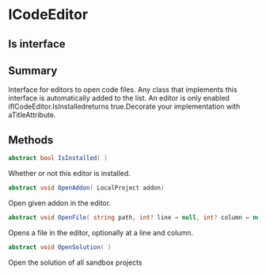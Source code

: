 # ICodeEditor

## Is interface

## Summary

Interface for editors to open code files.
Any class that implements this interface is automatically added to the list.
An editor is only enabled ifICodeEditor.IsInstalledreturns true.Decorate your implementation with aTitleAttribute.
## Methods

```c#
abstract bool IsInstalled( ) 
```
Whether or not this editor is installed.
```c#
abstract void OpenAddon( LocalProject addon) 
```
Open given addon in the editor.
```c#
abstract void OpenFile( string path, int? line = null, int? column = null) 
```
Opens a file in the editor, optionally at a line and column.
```c#
abstract void OpenSolution( ) 
```
Open the solution of all sandbox projects
